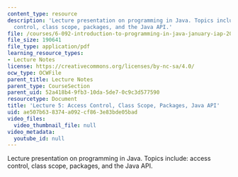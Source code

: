 ```yaml
---
content_type: resource
description: 'Lecture presentation on programming in Java. Topics include: access
  control, class scope, packages, and the Java API.'
file: /courses/6-092-introduction-to-programming-in-java-january-iap-2010/ae507b638374a092cf863e83bde05bad_MIT6_092IAP10_lec05.pdf
file_size: 190641
file_type: application/pdf
learning_resource_types:
- Lecture Notes
license: https://creativecommons.org/licenses/by-nc-sa/4.0/
ocw_type: OCWFile
parent_title: Lecture Notes
parent_type: CourseSection
parent_uid: 52a418b4-9fb3-10da-5de7-0c9c3d577590
resourcetype: Document
title: 'Lecture 5: Access Control, Class Scope, Packages, Java API'
uid: ae507b63-8374-a092-cf86-3e83bde05bad
video_files:
  video_thumbnail_file: null
video_metadata:
  youtube_id: null
---
```

Lecture presentation on programming in Java. Topics include: access control, class scope, packages, and the Java API.